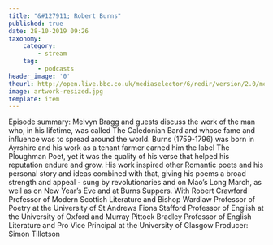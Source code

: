 ```yaml
---
title: "&#127911; Robert Burns"
published: true
date: 28-10-2019 09:26
taxonomy:
    category:
        - stream
    tag:
        - podcasts
header_image: '0'
theurl: http://open.live.bbc.co.uk/mediaselector/6/redir/version/2.0/mediaset/audio-nondrm-download/proto/http/vpid/p07rx7ss.mp3
image: artwork-resized.jpg
template: item
--- 
```

Episode summary: Melvyn Bragg and guests discuss the work of the man who, in his lifetime, was called The Caledonian Bard and whose fame and influence was to spread around the world. Burns (1759-1796) was born in Ayrshire and his work as a tenant farmer earned him the label The Ploughman Poet, yet it was the quality of his verse that helped his reputation endure and grow. His work inspired other Romantic poets and his personal story and ideas combined with that, giving his poems a broad strength and appeal - sung by revolutionaries and on Mao’s Long March, as well as on New Year’s Eve and at Burns Suppers. With Robert Crawford Professor of Modern Scottish Literature and Bishop Wardlaw Professor of Poetry at the University of St Andrews Fiona Stafford Professor of English at the University of Oxford and Murray Pittock Bradley Professor of English Literature and Pro Vice Principal at the University of Glasgow Producer: Simon Tillotson

